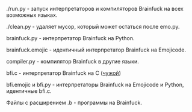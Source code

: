 ./run.py - запуск интерпретаторов и компиляторов Brainfuck на всех возможных языках.

./clean.py - удаляет мусор, который может остаться после emo.py.

brainfuck.py - интерпретатор Brainfuck на Python.

brainfuck.emojic - идентичный интерпретатор Brainfuck на Emojicode.

compiler.py - компилятор Brainfuck в другие языки.

bfi.c - интерпретатор Brainfuck на C ([чужой](http://esoteric.sange.fi/brainfuck/impl/interp/BFI.c))

bfi.emojic и bfi.py - интерпретаторы Brainfuck на Emojicode и Python, идентичные bfi.c.

Файлы с расширением .b - программы на Brainfuck.
